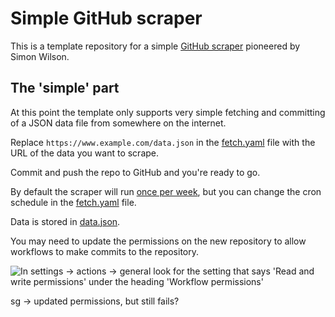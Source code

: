 # Simple GitHub scraper

This is a template repository for a simple [GitHub scraper](https://simonwillison.net/2020/Oct/9/git-scraping/) pioneered by Simon Wilson.

## The 'simple' part

At this point the template only supports very simple fetching and committing of a JSON data file from somewhere on the internet.

Replace `https://www.example.com/data.json` in the [fetch.yaml](.github/workflows/fetch.yaml) file with the URL of the data you want to scrape.

Commit and push the repo to GitHub and you're ready to go.

By default the scraper will run [once per week](https://crontab.guru/#6_16_*_*_0), but you can change the cron schedule in the [fetch.yaml](.github/workflows/fetch.yaml) file.

Data is stored in [data.json](data.json).

You may need to update the permissions on the new repository to allow workflows to make commits to the repository. 

![In settings -> actions -> general look for the setting that says 'Read and write permissions' under the heading 'Workflow permissions'](https://user-images.githubusercontent.com/596563/235338137-57b78eb4-a573-40c0-a77a-a132787288bf.png)

sg -> updated permissions, but still fails?
